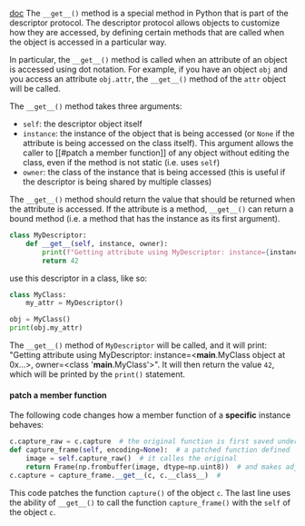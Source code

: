[doc](https://python-reference.readthedocs.io/en/latest/docs/dunderdsc/get.html)
The `__get__()` method is a special method in Python that is part of the descriptor protocol. The descriptor protocol allows objects to customize how they are accessed, by defining certain methods that are called when the object is accessed in a particular way.

In particular, the `__get__()` method is called when an attribute of an object is accessed using dot notation. For example, if you have an object `obj` and you access an attribute `obj.attr`, the `__get__()` method of the `attr` object will be called.

The `__get__()` method takes three arguments:

-   `self`: the descriptor object itself
-   `instance`: the instance of the object that is being accessed (or `None` if the attribute is being accessed on the class itself). This argument allows the caller to [[#patch a member function]] of any object without editing the class, even if the method is not static (i.e. uses `self`)
-   `owner`: the class of the instance that is being accessed (this is useful if the descriptor is being shared by multiple classes)

The `__get__()` method should return the value that should be returned when the attribute is accessed. If the attribute is a method, `__get__()` can return a bound method (i.e. a method that has the instance as its first argument).
```python
class MyDescriptor:
    def __get__(self, instance, owner):
        print(f"Getting attribute using MyDescriptor: instance={instance}, owner={owner}")
        return 42
```
use this descriptor in a class, like so:
```python
class MyClass:
    my_attr = MyDescriptor()

obj = MyClass()
print(obj.my_attr)
```
The `__get__()` method of `MyDescriptor` will be called, and it will print:
	"Getting attribute using MyDescriptor: instance=<**main**.MyClass object at 0x...>, owner=<class '**main**.MyClass'>".
It will then return the value `42`, which will be printed by the `print()` statement.

#### patch a member function
The following code changes how a member function of a **specific** instance behaves:
```python
c.capture_raw = c.capture  # the original function is first saved under a different name
def capture_frame(self, encoding=None):  # a patched function defined
    image = self.capture_raw()  # it calles the original
    return Frame(np.frombuffer(image, dtype=np.uint8))  # and makes adjustments to its output
c.capture = capture_frame.__get__(c, c.__class__)  # 
```
This code patches the function `capture()` of the object `c`. The last line uses the ability of `__get__()` to call the function `capture_frame()` with the `self` of the object `c`.
